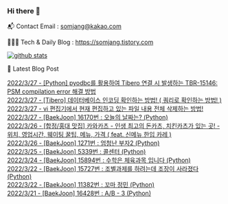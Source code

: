 ### Hi there 👋

📬  Contact Email : somjang@kakao.com

👨🏻‍💻  Tech & Daily Blog : https://somjang.tistory.com

[![github stats](https://github-readme-stats.vercel.app/api?username=SOMJANG&show_icons=true&hide_border=False)](https://somjang.tistory.com)

🤩 Latest Blog Post

[2022/3/27 - [Python] pyodbc를 활용하여 Tibero 연결 시 발생하는 TBR-15146: PSM compilation error 해결 방법](https://somjang.tistory.com/entry/Python-pyodbc%EB%A5%BC-%ED%99%9C%EC%9A%A9%ED%95%98%EC%97%AC-Tibero-%EC%97%B0%EA%B2%B0-%EC%8B%9C-%EB%B0%9C%EC%83%9D%ED%95%98%EB%8A%94-TBR-15146-PSM-compilation-error-%ED%95%B4%EA%B2%B0-%EB%B0%A9%EB%B2%95) <br>
[2022/3/27 - [Tibero] 데이터베이스 인코딩 확인하는 방법! ( 쿼리로 확인하는 방법! )](https://somjang.tistory.com/entry/Tibero-%EB%8D%B0%EC%9D%B4%ED%84%B0%EB%B2%A0%EC%9D%B4%EC%8A%A4-%EC%9D%B8%EC%BD%94%EB%94%A9-%ED%99%95%EC%9D%B8%ED%95%98%EB%8A%94-%EB%B0%A9%EB%B2%95-%EC%BF%BC%EB%A6%AC%EB%A1%9C-%ED%99%95%EC%9D%B8%ED%95%98%EB%8A%94-%EB%B0%A9%EB%B2%95) <br>
[2022/3/27 - vi 편집기에서 현재 편집하고 있는 파일 내용 전체 삭제하는 방법!](https://somjang.tistory.com/entry/vi-%ED%8E%B8%EC%A7%91%EA%B8%B0%EC%97%90%EC%84%9C-%ED%98%84%EC%9E%AC-%ED%8E%B8%EC%A7%91%ED%95%98%EA%B3%A0-%EC%9E%88%EB%8A%94-%ED%8C%8C%EC%9D%BC-%EB%82%B4%EC%9A%A9-%EC%A0%84%EC%B2%B4-%EC%82%AD%EC%A0%9C%ED%95%98%EB%8A%94-%EB%B0%A9%EB%B2%95) <br>
[2022/3/27 - [BaekJoon] 16170번 : 오늘의 날짜는? (Python)](https://somjang.tistory.com/entry/BaekJoon-16170%EB%B2%88-%EC%98%A4%EB%8A%98%EC%9D%98-%EB%82%A0%EC%A7%9C%EB%8A%94-Python) <br>
[2022/3/26 - [합정/홍대 맛집] 카와카츠 - 인생 최고의 돈카츠, 치킨카츠가 있는 곳! - 위치, 영업시간, 웨이팅 꿀팁, 메뉴, 가격 ( feat. 신메뉴 한입 카레 )](https://somjang.tistory.com/entry/%ED%95%A9%EC%A0%95%ED%99%8D%EB%8C%80-%EB%A7%9B%EC%A7%91-%EC%B9%B4%EC%99%80%EC%B9%B4%EC%B8%A0-%EC%9D%B8%EC%83%9D-%EC%B5%9C%EA%B3%A0%EC%9D%98-%EB%8F%88%EC%B9%B4%EC%B8%A0-%EC%B9%98%ED%82%A8%EC%B9%B4%EC%B8%A0%EA%B0%80-%EC%9E%88%EB%8A%94-%EA%B3%B3-%EC%9C%84%EC%B9%98-%EC%98%81%EC%97%85%EC%8B%9C%EA%B0%84-%EC%9B%A8%EC%9D%B4%ED%8C%85-%EA%BF%80%ED%8C%81-%EB%A9%94%EB%89%B4-%EA%B0%80%EA%B2%A9-feat-%EC%8B%A0%EB%A9%94%EB%89%B4-%ED%95%9C%EC%9E%85-%EC%B9%B4%EB%A0%88) <br>
[2022/3/26 - [BaekJoon] 1271번 : 엄청난 부자2 (Python)](https://somjang.tistory.com/entry/BaekJoon-1271%EB%B2%88-%EC%97%84%EC%B2%AD%EB%82%9C-%EB%B6%80%EC%9E%902-Python) <br>
[2022/3/25 - [BaekJoon] 5339번 : 콜센터 (Python)](https://somjang.tistory.com/entry/BaekJoon-5339%EB%B2%88-%EC%BD%9C%EC%84%BC%ED%84%B0-Python) <br>
[2022/3/24 - [BaekJoon] 15894번 : 수학은 체육과목 입니다 (Python)](https://somjang.tistory.com/entry/BaekJoon-15894%EB%B2%88-%EC%88%98%ED%95%99%EC%9D%80-%EC%B2%B4%EC%9C%A1%EA%B3%BC%EB%AA%A9-%EC%9E%85%EB%8B%88%EB%8B%A4-Python) <br>
[2022/3/22 - [BaekJoon] 15727번 : 조별과제를 하려는데 조장이 사라졌다 (Python)](https://somjang.tistory.com/entry/BaekJoon-15727%EB%B2%88-%EC%A1%B0%EB%B3%84%EA%B3%BC%EC%A0%9C%EB%A5%BC-%ED%95%98%EB%A0%A4%EB%8A%94%EB%8D%B0-%EC%A1%B0%EC%9E%A5%EC%9D%B4-%EC%82%AC%EB%9D%BC%EC%A1%8C%EB%8B%A4-Python) <br>
[2022/3/22 - [BaekJoon] 11382번 : 꼬마 정민 (Python)](https://somjang.tistory.com/entry/BaekJoon-11382%EB%B2%88-%EA%BC%AC%EB%A7%88-%EC%A0%95%EB%AF%BC-Python) <br>
[2022/3/21 - [BaekJoon] 16428번 : A/B - 3 (Python)](https://somjang.tistory.com/entry/BaekJoon-16428%EB%B2%88-AB-3-Python) <br>
